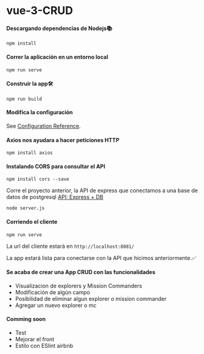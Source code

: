 # vue-3-CRUD

#### Descargando dependencias de Nodejs📚
```
npm install
```

#### Correr la aplicación en un entorno local
```
npm run serve
```

#### Construir la app🛠
```
npm run build
```
#### Modifica la configuración
See [Configuration Reference](https://cli.vuejs.org/config/).

#### Axios nos ayudara a hacer peticiones HTTP
`npm install axios`
#### Instalando CORS para consultar el API
```
npm install cors --save
```

Corre el proyecto anterior, la API de express que conectamos a una base de datos de postgresql [API: Express + DB](https://github.com/UlisesOrnelasR/PrismaDB)

```
node server.js
```

#### Corriendo el cliente

```
npm run serve
```
La url del cliente estará en `http://localhost:8081/`

La app estará lista para conectarse con la API que hicimos anteriormente.✅

#### Se acaba de crear una App CRUD con las funcionalidades
- Visualizacion de explorers y Mission Commanders
- Modificación de algún campo 
- Posibilidad de eliminar algun explorer o mission commander
- Agregar un nuevo explorer o mc
  
#### Comming soon
- Test
- Mejorar el front
- Estilo con ESlint airbnb
